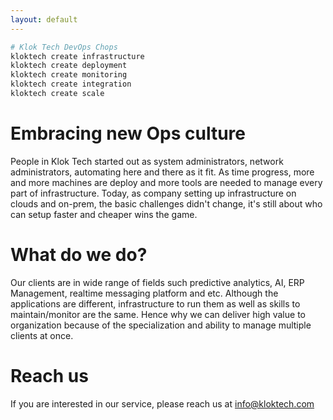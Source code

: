 ```yaml
---
layout: default
---
```


```bash
# Klok Tech DevOps Chops
kloktech create infrastructure
kloktech create deployment
kloktech create monitoring
kloktech create integration
kloktech create scale
```

# Embracing new Ops culture
People in Klok Tech started out as system administrators, network administrators, automating here and there as it fit.  As time progress, more and more machines are deploy and more tools are needed to manage every part of infrastructure.  Today, as company setting up infrastructure on clouds and on-prem, the basic challenges didn't change, it's still about who can setup faster and cheaper wins the game.

# What do we do?
Our clients are in wide range of fields such predictive analytics, AI, ERP Management, realtime messaging platform and etc.  Although the applications are different, infrastructure to run them as well as skills to maintain/monitor are the same.  Hence why we can deliver high value to organization because of the specialization and ability to manage multiple clients at once.

# Reach us
If you are interested in our service, please reach us at [info@kloktech.com](info@kloktech.com)
